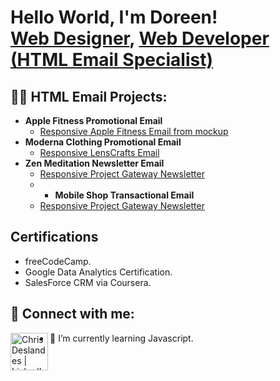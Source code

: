 <h1>Hello World, I'm Doreen! <br/><a href="https://Doreen-Guiler.github.io target=_blank">Web Designer</a>, <a href="https://www.linkedin.com/in/doreenguiler target="-blank">Web Developer (HTML Email Specialist)</a>

<h2>👨‍💻 HTML Email Projects:</h2>

- <b>Apple Fitness Promotional Email</b>
  - [Responsive Apple Fitness Email from mockup](https://.github.io/Apple-Fitness-HTML-Email/)
- <b>Moderna Clothing Promotional Email</b>
  - [Responsive LensCrafts Email](https://deslandescg.github.io/LensCrafts-HTML-Email/)
- <b>Zen Meditation Newsletter Email</b>
  - [Responsive Project Gateway Newsletter](https://deslandescg.github.io/Project-Gateway-HTML-Email/)
  - - <b>Mobile Shop Transactional Email</b>
  - [Responsive Project Gateway Newsletter](https://deslandescg.github.io/Project-Gateway-HTML-Email/)
  
<h2>Certifications</h2>

- freeCodeCamp.
- Google Data Analytics Certification.
- SalesForce CRM via Coursera.

<h2> 🤳 Connect with me:</h2>


[<img align="left" alt="Chris Deslandes | LinkedIn" width="60px" src="https://i.ibb.co/3zn6mW3/linkedin.png" target="_blank" />][linkedin]



[linkedin]: www.linkedin.com/in/doreenguiler

- 🌱 I’m currently learning Javascript.

<!--
**joshmadakor1/joshmadakor1** is a ✨ _special_ ✨ repository because its `README.md` (this file) appears on your GitHub profile.

Here are some ideas to get you started:

- 🔭 I’m currently working on ...

- 👯 I’m looking to collaborate on ...
- 🤔 I’m looking for help with ...
- 💬 Ask me about ...
- 📫 How to reach me: ...
- 😄 Pronouns: ...
- ⚡ Fun fact: ...
-->
